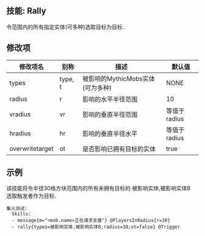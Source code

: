 技能: Rally
--------------------------

令范围内的所有指定实体(可多种)选取目标为目标.

修改项
----------

| 修改项名 | 别称    | 描述                                                                                                    | 默认值 |
|-----------|------------|----------------------------------------------------------------------------------------------------------------|---------------|
| types           | type, t | 被影响的MythicMobs实体(可为多种) | NONE          |
| radius          | r       | 影响的水平半径范围                                                              | 10            |
| vradius         | vr      | 影响的垂直半径范围                                                                 | 等值于radius        |
| hradius         | hr      | 影响的垂直半径水平                                                               | 等值于radius        |
| overwritetarget | ot      | 是否影响已拥有目标的实体  | true          |

示例
--------

该技能将令半径30格方块范围内的所有未拥有目标的 被影响实体,被影响实体B  
选取触发者作为目标.

    集火测试:
      Skills:
      - message{m="<mob.name>正在请求支援"} @PlayersInRadius{r=30}
      - rally{types=被影响实体,被影响实体B;radius=30;ot=false} @Trigger
